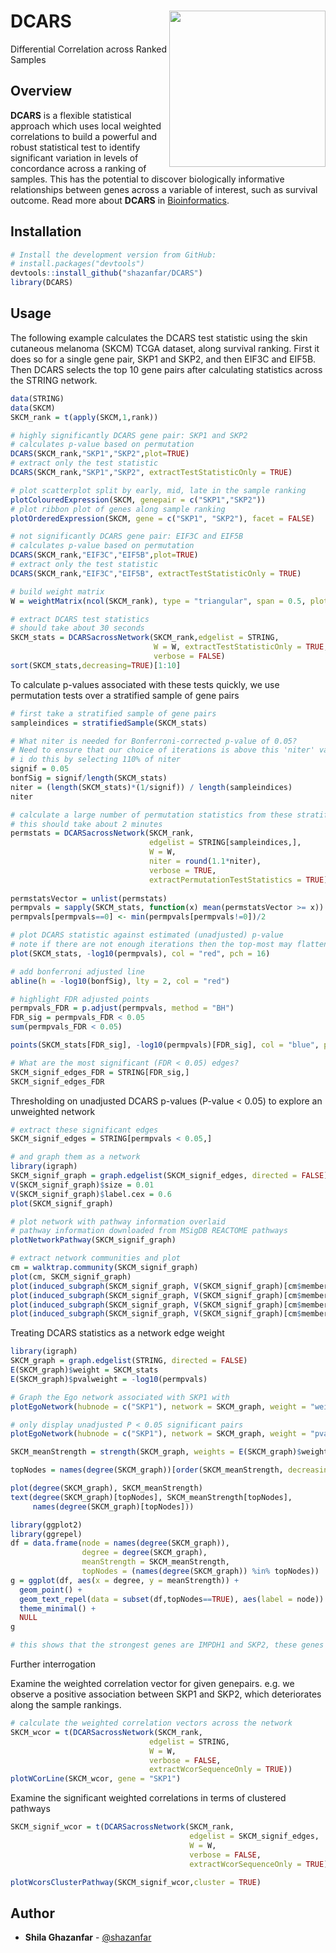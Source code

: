 DCARS <img src="man/figures/hex.png" align="right"  height="250" width="250"/>
======================================================

Differential Correlation across Ranked Samples

Overview
--------

**DCARS** is a flexible statistical approach which uses local weighted correlations to build a powerful and robust statistical test to identify significant variation in levels of concordance across a ranking of samples. This has the potential to discover biologically informative relationships between genes across a variable of interest, such as survival outcome. Read more about **DCARS** in [Bioinformatics](https://doi.org/10.1093/bioinformatics/bty698).



Installation
--------

```r
# Install the development version from GitHub:
# install.packages("devtools")
devtools::install_github("shazanfar/DCARS")
library(DCARS)
```

Usage
-----

The following example calculates the DCARS test statistic using the skin cutaneous melanoma (SKCM) TCGA dataset, along survival ranking. First it does so for a single gene pair, SKP1 and SKP2, and then EIF3C and EIF5B. Then DCARS selects the top 10 gene pairs after calculating statistics across the STRING network.

```r
data(STRING)
data(SKCM)
SKCM_rank = t(apply(SKCM,1,rank))

# highly significantly DCARS gene pair: SKP1 and SKP2
# calculates p-value based on permutation
DCARS(SKCM_rank,"SKP1","SKP2",plot=TRUE)
# extract only the test statistic
DCARS(SKCM_rank,"SKP1","SKP2", extractTestStatisticOnly = TRUE)

# plot scatterplot split by early, mid, late in the sample ranking
plotColouredExpression(SKCM, genepair = c("SKP1","SKP2"))
# plot ribbon plot of genes along sample ranking
plotOrderedExpression(SKCM, gene = c("SKP1", "SKP2"), facet = FALSE)

# not significantly DCARS gene pair: EIF3C and EIF5B
# calculates p-value based on permutation
DCARS(SKCM_rank,"EIF3C","EIF5B",plot=TRUE)
# extract only the test statistic
DCARS(SKCM_rank,"EIF3C","EIF5B", extractTestStatisticOnly = TRUE)

# build weight matrix
W = weightMatrix(ncol(SKCM_rank), type = "triangular", span = 0.5, plot = TRUE)

# extract DCARS test statistics
# should take about 30 seconds
SKCM_stats = DCARSacrossNetwork(SKCM_rank,edgelist = STRING,
                                W = W, extractTestStatisticOnly = TRUE,
                                verbose = FALSE)
sort(SKCM_stats,decreasing=TRUE)[1:10]
```

To calculate p-values associated with these tests quickly, we use permutation tests over a stratified sample of gene pairs

```r
# first take a stratified sample of gene pairs
sampleindices = stratifiedSample(SKCM_stats)

# What niter is needed for Bonferroni-corrected p-value of 0.05?
# Need to ensure that our choice of iterations is above this 'niter' value
# i do this by selecting 110% of niter
signif = 0.05
bonfSig = signif/length(SKCM_stats)
niter = (length(SKCM_stats)*(1/signif)) / length(sampleindices)
niter

# calculate a large number of permutation statistics from these stratified sample pairs
# this should take about 2 minutes
permstats = DCARSacrossNetwork(SKCM_rank,
                               edgelist = STRING[sampleindices,],
                               W = W, 
                               niter = round(1.1*niter),
                               verbose = TRUE,
                               extractPermutationTestStatistics = TRUE)
                               
permstatsVector = unlist(permstats)
permpvals = sapply(SKCM_stats, function(x) mean(permstatsVector >= x))
permpvals[permpvals==0] <- min(permpvals[permpvals!=0])/2

# plot DCARS statistic against estimated (unadjusted) p-value
# note if there are not enough iterations then the top-most may flatten out
plot(SKCM_stats, -log10(permpvals), col = "red", pch = 16)

# add bonferroni adjusted line
abline(h = -log10(bonfSig), lty = 2, col = "red")

# highlight FDR adjusted points
permpvals_FDR = p.adjust(permpvals, method = "BH")
FDR_sig = permpvals_FDR < 0.05
sum(permpvals_FDR < 0.05)

points(SKCM_stats[FDR_sig], -log10(permpvals)[FDR_sig], col = "blue", pch = 16, cex = 1.2)

# What are the most significant (FDR < 0.05) edges?
SKCM_signif_edges_FDR = STRING[FDR_sig,]
SKCM_signif_edges_FDR
```

Thresholding on unadjusted DCARS p-values (P-value < 0.05) to explore an unweighted network

```r
# extract these significant edges
SKCM_signif_edges = STRING[permpvals < 0.05,]

# and graph them as a network
library(igraph)
SKCM_signif_graph = graph.edgelist(SKCM_signif_edges, directed = FALSE)
V(SKCM_signif_graph)$size = 0.01
V(SKCM_signif_graph)$label.cex = 0.6
plot(SKCM_signif_graph)

# plot network with pathway information overlaid
# pathway information downloaded from MSigDB REACTOME pathways
plotNetworkPathway(SKCM_signif_graph)

# extract network communities and plot
cm = walktrap.community(SKCM_signif_graph)
plot(cm, SKCM_signif_graph)
plot(induced_subgraph(SKCM_signif_graph, V(SKCM_signif_graph)[cm$membership==1]))
plot(induced_subgraph(SKCM_signif_graph, V(SKCM_signif_graph)[cm$membership==2]))
plot(induced_subgraph(SKCM_signif_graph, V(SKCM_signif_graph)[cm$membership==3]))
plot(induced_subgraph(SKCM_signif_graph, V(SKCM_signif_graph)[cm$membership==4]))
```

Treating DCARS statistics as a network edge weight

```r
library(igraph)
SKCM_graph = graph.edgelist(STRING, directed = FALSE)
E(SKCM_graph)$weight = SKCM_stats
E(SKCM_graph)$pvalweight = -log10(permpvals)

# Graph the Ego network associated with SKP1 with 
plotEgoNetwork(hubnode = c("SKP1"), network = SKCM_graph, weight = "weight")

# only display unadjusted P < 0.05 significant pairs
plotEgoNetwork(hubnode = c("SKP1"), network = SKCM_graph, weight = "pvalweight", subset = TRUE, thresh = -log10(0.05))

SKCM_meanStrength = strength(SKCM_graph, weights = E(SKCM_graph)$weight)/degree(SKCM_graph)

topNodes = names(degree(SKCM_graph))[order(SKCM_meanStrength, decreasing = TRUE)[1:20]]

plot(degree(SKCM_graph), SKCM_meanStrength)
text(degree(SKCM_graph)[topNodes], SKCM_meanStrength[topNodes],
     names(degree(SKCM_graph)[topNodes]))

library(ggplot2)
library(ggrepel)
df = data.frame(node = names(degree(SKCM_graph)),
                degree = degree(SKCM_graph), 
                meanStrength = SKCM_meanStrength, 
                topNodes = (names(degree(SKCM_graph)) %in% topNodes))
g = ggplot(df, aes(x = degree, y = meanStrength)) +
  geom_point() + 
  geom_text_repel(data = subset(df,topNodes==TRUE), aes(label = node)) +
  theme_minimal() +
  NULL
g

# this shows that the strongest genes are IMPDH1 and SKP2, these genes have the highest mean edge weights
```

Further interrogation

Examine the weighted correlation vector for given genepairs. e.g. we observe a positive association between SKP1 and SKP2, which deteriorates along the sample rankings.

```r
# calculate the weighted correlation vectors across the network
SKCM_wcor = t(DCARSacrossNetwork(SKCM_rank,
                               edgelist = STRING,
                               W = W, 
                               verbose = FALSE,
                               extractWcorSequenceOnly = TRUE))
plotWCorLine(SKCM_wcor, gene = "SKP1")
```

Examine the significant weighted correlations in terms of clustered pathways

```r
SKCM_signif_wcor = t(DCARSacrossNetwork(SKCM_rank,
                                        edgelist = SKCM_signif_edges,
                                        W = W, 
                                        verbose = FALSE,
                                        extractWcorSequenceOnly = TRUE))

plotWcorsClusterPathway(SKCM_signif_wcor,cluster = TRUE)
```

## Author

* **Shila Ghazanfar**  - [@shazanfar](https://twitter.com/shazanfar)

